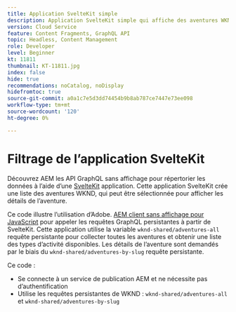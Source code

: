 ```yaml
---
title: Application SvelteKit simple
description: Application SvelteKit simple qui affiche des aventures WKND modélisées à l’aide de fragments de contenu.
version: Cloud Service
feature: Content Fragments, GraphQL API
topic: Headless, Content Management
role: Developer
level: Beginner
kt: 11811
thumbnail: KT-11811.jpg
index: false
hide: true
recommendations: noCatalog, noDisplay
hidefromtoc: true
source-git-commit: a0a1c7e5d3dd74454b9b8ab787ce7447e73ee098
workflow-type: tm+mt
source-wordcount: '120'
ht-degree: 0%

---
```



# Filtrage de l’application SvelteKit

Découvrez AEM les API GraphQL sans affichage pour répertorier les données à l’aide d’une [SvelteKit](https://kit.svelte.dev/) application. Cette application SvelteKit crée une liste des aventures WKND, qui peut être sélectionnée pour afficher les détails de l’aventure.

Ce code illustre l’utilisation d’Adobe. [AEM client sans affichage pour JavaScript](https://github.com/adobe/aem-headless-client-js/blob/main/api-reference.md) pour appeler les requêtes GraphQL persistantes à partir de SvelteKit. Cette application utilise la variable `wknd-shared/adventures-all` requête persistante pour collecter toutes les aventures et obtenir une liste des types d’activité disponibles. Les détails de l’aventure sont demandés par le biais du `wknd-shared/adventures-by-slug` requête persistante.

Ce code :

+ Se connecte à un service de publication AEM et ne nécessite pas d’authentification
+ Utilise les requêtes persistantes de WKND : `wknd-shared/adventures-all` et `wknd-shared/adventures-by-slug`
